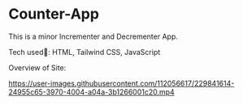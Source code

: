 # Counter-App

This is a minor Incrementer and Decrementer App.


Tech used📲: HTML, Tailwind CSS, JavaScript



Overview of Site:



https://user-images.githubusercontent.com/112056617/229841614-24955c65-3970-4004-a04a-3b1266001c20.mp4

